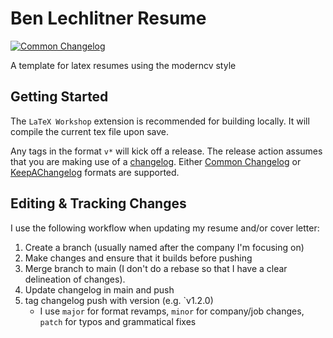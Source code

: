 # Ben Lechlitner Resume

[![Common Changelog](https://common-changelog.org/badge.svg)](https://common-changelog.org)

A template for latex resumes using the moderncv style

## Getting Started

The `LaTeX Workshop` extension is recommended for building locally. It will compile the current tex file upon save.

Any tags in the format `v*` will kick off a release. The release action assumes that you are making use of a [changelog](/CHANGELOG.md).
Either [Common Changelog](https://common-changelog.org) or [KeepAChangelog](https://keepachangelog.com/) formats are supported.

## Editing & Tracking Changes

I use the following workflow when updating my resume and/or cover letter:

1. Create a branch (usually named after the company I'm focusing on)
1. Make changes and ensure that it builds before pushing
1. Merge branch to main (I don't do a rebase so that I have a clear delineation of changes).
1. Update changelog in main and push
1. tag changelog push with version (e.g. `v1.2.0)
   - I use `major` for format revamps, `minor` for company/job changes, `patch` for typos and grammatical fixes
